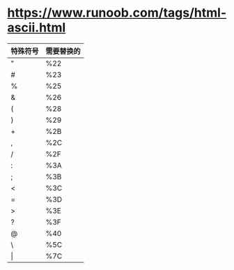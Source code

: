 
# https://www.runoob.com/tags/html-ascii.html  

| 特殊符号 | 需要替换的 |
| ------ | ------ |
|"		|	%22|
|#		|   %23|
|%		|   %25|
|&		|   %26|
|(		|   %28|
|)       |   %29|
|+       |   %2B|
|,		|   %2C|
|/		|   %2F|
|:		|   %3A|
|;		|   %3B|
|<		|   %3C|
|=		|   %3D|
|&#62;  |   %3E|
|?		|   %3F|
|@		|   %40|
|\       |   %5C|
|&#124;       |   %7C|

